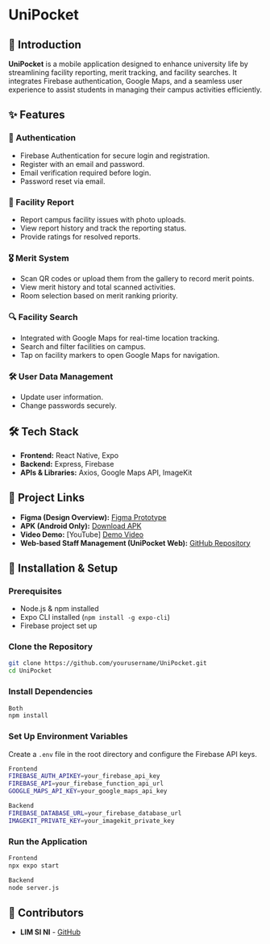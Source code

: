 # UniPocket


## 📱 Introduction
**UniPocket** is a mobile application designed to enhance university life by streamlining facility reporting, merit tracking, and facility searches. It integrates Firebase authentication, Google Maps, and a seamless user experience to assist students in managing their campus activities efficiently.

## ✨ Features

### 🔑 Authentication
- Firebase Authentication for secure login and registration.
- Register with an email and password.
- Email verification required before login.
- Password reset via email.

### 🏢 Facility Report
- Report campus facility issues with photo uploads.
- View report history and track the reporting status.
- Provide ratings for resolved reports.

### 🎖 Merit System
- Scan QR codes or upload them from the gallery to record merit points.
- View merit history and total scanned activities.
- Room selection based on merit ranking priority.

### 🔍 Facility Search
- Integrated with Google Maps for real-time location tracking.
- Search and filter facilities on campus.
- Tap on facility markers to open Google Maps for navigation.

### 🛠 User Data Management
- Update user information.
- Change passwords securely.

## 🛠 Tech Stack
- **Frontend:** React Native, Expo
- **Backend:** Express, Firebase
- **APIs & Libraries:** Axios, Google Maps API, ImageKit

## 📌 Project Links
- **Figma (Design Overview):** [Figma Prototype](https://www.figma.com/design/PQ33omQXwXSuqrOgO6eGve/Untitled?node-id=0-1&p=f&t=TXRgF1mIHP2DmMkx-0)
- **APK (Android Only):** [Download APK](https://expo.dev/accounts/ni02/projects/UniResidence/builds/a27e4353-704a-46d5-ba5b-b79b2e8372ce)
- **Video Demo:** [YouTube] [Demo Video](https://youtube.com/shorts/vyQA1kxteLg)
- **Web-based Staff Management (UniPocket Web):** [GitHub Repository](https://github.com/ni030/UniPocketWeb)

## 🚀 Installation & Setup

### Prerequisites
- Node.js & npm installed
- Expo CLI installed (`npm install -g expo-cli`)
- Firebase project set up

### Clone the Repository
```sh
git clone https://github.com/yourusername/UniPocket.git
cd UniPocket
```

### Install Dependencies
```sh
Both
npm install
```

### Set Up Environment Variables
Create a `.env` file in the root directory and configure the Firebase API keys.
```sh
Frontend
FIREBASE_AUTH_APIKEY=your_firebase_api_key
FIREBASE_API=your_firebase_function_api_url
GOOGLE_MAPS_API_KEY=your_google_maps_api_key

Backend
FIREBASE_DATABASE_URL=your_firebase_database_url
IMAGEKIT_PRIVATE_KEY=your_imagekit_private_key
```
### Run the Application
```sh
Frontend
npx expo start

Backend
node server.js
```

## 🤝 Contributors
- **LIM SI NI** - [GitHub](https://github.com/ni030)  <!-- Replace with actual contributors -->



